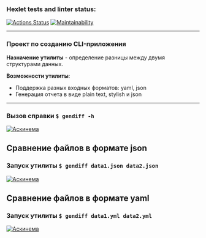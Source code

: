 ### Hexlet tests and linter status:
[![Actions Status](https://github.com/gloomysergei/frontend-project-lvl2/workflows/hexlet-check/badge.svg)](https://github.com/gloomysergei/frontend-project-lvl2/actions)
[![Maintainability](https://api.codeclimate.com/v1/badges/a99a88d28ad37a79dbf6/maintainability)](https://codeclimate.com/github/codeclimate/codeclimate/maintainability)
***
### Проект по созданию CLI-приложения
**Назначение утилиты** - определение разницы между двумя структурами данных.

**Возможности утилиты**:

- Поддержка разных входных форматов: yaml, json
- Генерация отчета в виде plain text, stylish и json
***
### Вызов справки `$ gendiff -h`
[![Аскинема]( https://asciinema.org/a/Nxi1NYX4ktwfxB0twopW92MP7.svg)]( https://asciinema.org/a/Nxi1NYX4ktwfxB0twopW92MP7)

## Сравнение файлов в формате json
### Запуск утилиты `$ gendiff data1.json data2.json`
[![Аскинема]( https://asciinema.org/a/McQ0d9La59a5yh5JwGQjkIpvZ.svg)](https://asciinema.org/a/McQ0d9La59a5yh5JwGQjkIpvZ)

## Сравнение файлов в формате yaml
### Запуск утилиты `$ gendiff data1.yml data2.yml`
[![Аскинема](https://asciinema.org/a/Z8wpbzKHYlrPdfvEuhQyagCCU.svg)](https://asciinema.org/a/Z8wpbzKHYlrPdfvEuhQyagCCU)





